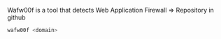 Wafw00f is a tool that detects Web Application Firewall
=> Repository in github

```bash
wafw00f <domain>
```

